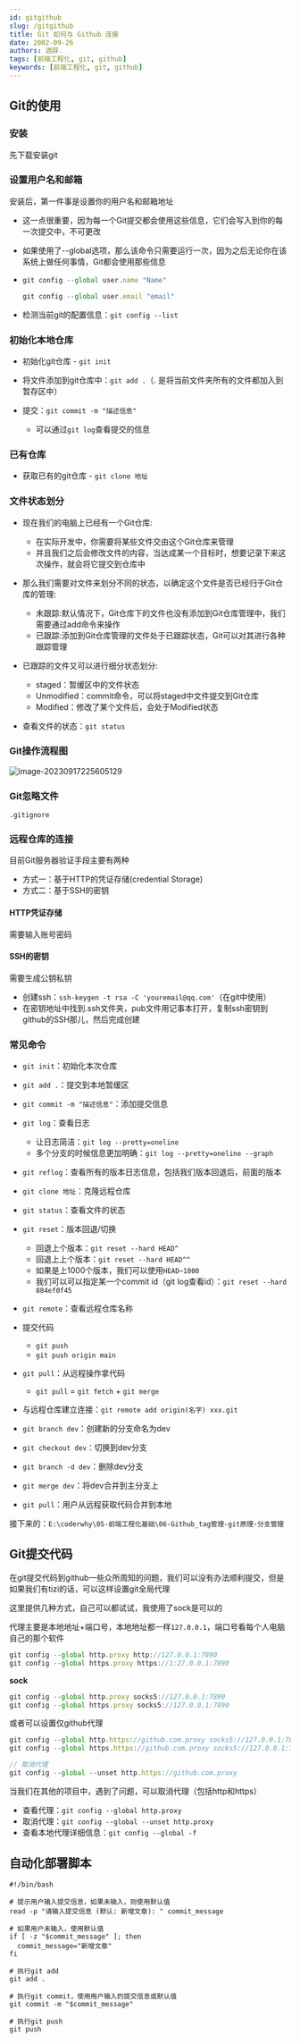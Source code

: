 ```yaml
---
id: gitgithub
slug: /gitgithub
title: Git 如何与 Github 连接
date: 2002-09-26
authors: 酒辞.
tags: [前端工程化, git, github]
keywords: [前端工程化, git, github]
---
```


## Git的使用

### 安装

先下载安装git



### 设置用户名和邮箱

安装后，第一件事是设置你的用户名和邮箱地址

- 这一点很重要，因为每一个Git提交都会使用这些信息，它们会写入到你的每一次提交中，不可更改
- 如果使用了--global选项，那么该命令只需要运行一次，因为之后无论你在该系统上做任何事情，Git都会使用那些信息

- ```js
  git config --global user.name "Name"
  
  git config --global user.email "email"
  ```

- 检测当前git的配置信息：`git config --list`



### 初始化本地仓库

- 初始化git仓库 - `git init`

- 将文件添加到git仓库中：`git add .`（. 是将当前文件夹所有的文件都加入到暂存区中）
- 提交：`git commit -m "描述信息"`
  - 可以通过`git log`查看提交的信息



### 已有仓库

- 获取已有的git仓库 - `git clone 地址`



### 文件状态划分

- 现在我们的电脑上已经有一个Git仓库:
  - 在实际开发中，你需要将某些文件交由这个Git仓库来管理
  - 并且我们之后会修改文件的内容，当达成某一个目标时，想要记录下来这次操作，就会将它提交到仓库中
- 那么我们需要对文件来划分不同的状态，以确定这个文件是否已经归于Git仓库的管理:
  - 未跟踪:默认情况下，Git仓库下的文件也没有添加到Git仓库管理中，我们需要通过add命令来操作
  - 已跟踪:添加到Git仓库管理的文件处于已跟踪状态，Git可以对其进行各种跟踪管理
- 已跟踪的文件又可以进行细分状态划分:
  - staged：暂缓区中的文件状态
  - Unmodified：commit命令，可以将staged中文件提交到Git仓库
  - Modified：修改了某个文件后，会处于Modified状态

- 查看文件的状态：`git status`



### Git操作流程图

![image-20230917225605129](git命令与Github的使用.assets/image-20230917225605129.png)



### Git忽略文件

`.gitignore`



### 远程仓库的连接

目前Git服务器验证手段主要有两种

- 方式一：基于HTTP的凭证存储(credential Storage) 
- 方式二：基于SSH的密钥



#### HTTP凭证存储

需要输入账号密码



#### SSH的密钥

需要生成公钥私钥

- 创建ssh：`ssh-keygen -t rsa -C 'youremail@qq.com'`（在git中使用）
- 在密钥地址中找到.ssh文件夹，pub文件用记事本打开，复制ssh密钥到github的SSH那儿，然后完成创建



### 常见命令

- `git init`：初始化本次仓库
- `git add .`：提交到本地暂缓区
- `git commit -m "描述信息"`：添加提交信息
- `git log`：查看日志
  - 让日志简洁：`git log --pretty=oneline`
  - 多个分支的时候信息更加明确：`git log --pretty=oneline --graph`
- `git reflog`：查看所有的版本日志信息，包括我们版本回退后，前面的版本
- `git clone 地址`：克隆远程仓库
- `git status`：查看文件的状态
- `git reset`：版本回退/切换
  - 回退上个版本：`git reset --hard HEAD^`
  - 回退上上个版本：`git reset --hard HEAD^^`
  - 如果是上1000个版本，我们可以使用`HEAD~1000`
  - 我们可以可以指定某一个commit id（git log查看id）：`git reset --hard 884ef0f45`
- `git remote`：查看远程仓库名称

- 提交代码
  - `git push`
  - `git push origin main`
- `git pull`：从远程操作拿代码
  - `git pull` = `git fetch` + `git merge`
- 与远程仓库建立连接：`git remote add origin(名字) xxx.git`
- `git branch dev`：创建新的分支命名为dev
- `git checkout dev`：切换到dev分支
- `git branch -d dev`：删除dev分支
- `git merge dev`：将dev合并到主分支上
- `git pull`：用户从远程获取代码合并到本地



接下来的：`E:\coderwhy\05-前端工程化基础\06-Github_tag管理-git原理-分支管理`





## Git提交代码

在git提交代码到github一些众所周知的问题，我们可以没有办法顺利提交，但是如果我们有tizi的话，可以这样设置git全局代理

这里提供几种方式，自己可以都试试，我使用了sock是可以的

代理主要是本地地址+端口号，本地地址都一样`127.0.0.1`，端口号看每个人电脑自己的那个软件



```js
git config --global http.proxy http://127.0.0.1:7890
git config --global https.proxy https://1:27.0.0.1:7890
```

**sock**

```js
git config --global http.proxy socks5://127.0.0.1:7890
git config --global https.proxy socks5://127.0.0.1:7890
```

或者可以设置仅github代理

```js
git config --global http.https://github.com.proxy socks5://127.0.0.1:7890
git config --global https.https://github.com.proxy socks5://127.0.0.1:7890

// 取消代理
git config --global --unset http.https://github.com.proxy
```



当我们在其他的项目中，遇到了问题，可以取消代理（包括http和https）

- 查看代理：`git config --global http.proxy`
- 取消代理：`git config --global --unset http.proxy`
- 查看本地代理详细信息：`git config --global -f`



## 自动化部署脚本

```shell
#!/bin/bash

# 提示用户输入提交信息，如果未输入，则使用默认值
read -p "请输入提交信息 (默认: 新增文章): " commit_message

# 如果用户未输入，使用默认值
if [ -z "$commit_message" ]; then
  commit_message="新增文章"
fi

# 执行git add
git add .

# 执行git commit，使用用户输入的提交信息或默认值
git commit -m "$commit_message"

# 执行git push
git push
```

























